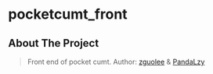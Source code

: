 # pocketcumt_front

## About The Project

> Front end of pocket cumt. Author: [zguolee](https://github.com/zguolee) & [PandaLzy](https://github.com/PandaLzy)
